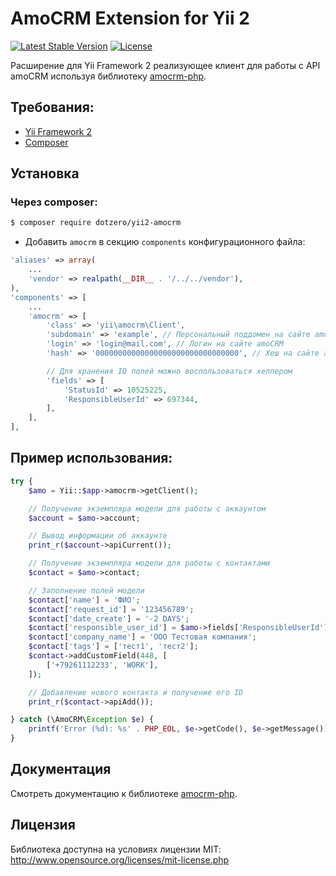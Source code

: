 # AmoCRM Extension for Yii 2

[![Latest Stable Version](https://poser.pugx.org/dotzero/yii2-amocrm/version)](https://packagist.org/packages/dotzero/yii2-amocrm)
[![License](https://poser.pugx.org/dotzero/yii2-amocrm/license)](https://packagist.org/packages/dotzero/yii2-amocrm)

Расширение для Yii Framework 2 реализующее клиент для работы с API amoCRM
используя библиотеку [amocrm-php](https://github.com/dotzero/amocrm-php).

## Требования:

- [Yii Framework 2](https://github.com/yiisoft/yii2)
- [Composer](http://getcomposer.org/doc/)

## Установка

### Через composer:

```bash
$ composer require dotzero/yii2-amocrm
```

-  Добавить `amocrm` в секцию `components` конфигурационного файла:

```php
'aliases' => array(
    ...
    'vendor' => realpath(__DIR__ . '/../../vendor'),
),
'components' => [
    ...
    'amocrm' => [
        'class' => 'yii\amocrm\Client',
        'subdomain' => 'example', // Персональный поддомен на сайте amoCRM
        'login' => 'login@mail.com', // Логин на сайте amoCRM
        'hash' => '00000000000000000000000000000000', // Хеш на сайте amoCRM

        // Для хранения ID полей можно воспользоваться хелпером
        'fields' => [
            'StatusId' => 10525225,
            'ResponsibleUserId' => 697344,
        ],
    ],
],
```

## Пример использования:

```php
try {
    $amo = Yii::$app->amocrm->getClient();

    // Получение экземпляра модели для работы с аккаунтом
    $account = $amo->account;

    // Вывод информации об аккаунте
    print_r($account->apiCurrent());

    // Получение экземпляра модели для работы с контактами
    $contact = $amo->contact;

    // Заполнение полей модели
    $contact['name'] = 'ФИО';
    $contact['request_id'] = '123456789';
    $contact['date_create'] = '-2 DAYS';
    $contact['responsible_user_id'] = $amo->fields['ResponsibleUserId'];
    $contact['company_name'] = 'ООО Тестовая компания';
    $contact['tags'] = ['тест1', 'тест2'];
    $contact->addCustomField(448, [
        ['+79261112233', 'WORK'],
    ]);

    // Добавление нового контакта и получение его ID
    print_r($contact->apiAdd());

} catch (\AmoCRM\Exception $e) {
    printf('Error (%d): %s' . PHP_EOL, $e->getCode(), $e->getMessage());
}
```

## Документация

Смотреть документацию к библиотеке [amocrm-php](https://github.com/dotzero/amocrm-php).

## Лицензия

Библиотека доступна на условиях лицензии MIT: http://www.opensource.org/licenses/mit-license.php
